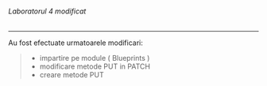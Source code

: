 

######  Laboratorul 4 modificat

---


Au fost efectuate urmatoarele modificari:

> - impartire pe module ( Blueprints )
> - modificare metode PUT in PATCH
> - creare metode PUT